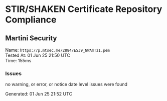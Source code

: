 # STIR/SHAKEN Certificate Repository Compliance

## Martini Security

Name: `https://p.mtsec.me/2884/ESJ9_NWAmTzI.pem`\
Tested At: 01 Jun 25 21:50 UTC\
Time: 155ms

### Issues

no warning, or error, or notice date level issues were found

Generated: 01 Jun 25 21:52 UTC